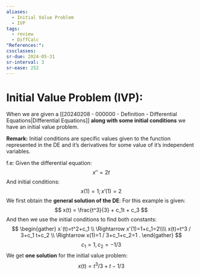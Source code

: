```yaml
---
aliases:
  - Initial Value Problem
  - IVP
tags:
  - review
  - DiffCalc
"References:": 
cssclasses:
sr-due: 2024-05-31
sr-interval: 3
sr-ease: 252
---
```

# Initial Value Problem (IVP):

When we are given a [[20240208 - 000000 - Definition - Differential Equations|Differential Equations]] **along with some initial conditions** we have an initial value problem.

**Remark:**
Initial conditions are specific values given to the function represented in the DE and it’s derivatives for some value of it’s independent variables. 

f.e: 
	Given the differential equation: 
	$$
	x'' = 2t
	$$
	And initial conditions: 
	$$
	x(1) = 1; x'(1) = 2
	$$
	We first obtain the **general solution of the DE**: For this example is given: 
	$$
	x(t) = \frac{t^3}{3} + c_1t + c_3
	$$
	And then we use the initial conditions to find both constants: 
	$$
	\begin{gather}
	x`(t)=t^2+c_1 \\
	\Rightarrow x'(1)=1+c_1=2\\\\
	 x(t)=t^3 / 3+c_1 t+c_2 \\
	\Rightarrow x(1)=1 / 3+c_1+c_2=1 .
	\end{gather}
	$$
	$$
	c_1 = 1, c_2 = -1/3
	$$
	We get **one solution** for the initial value problem: 
	$$
	x(t) = t^3 / 3 + t - 1/3
	$$
	
	
	
	
	
